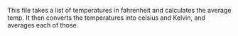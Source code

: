 This file takes a list of temperatures in fahrenheit and calculates the average temp. It then converts the temperatures into celsius and Kelvin, and averages each of those.